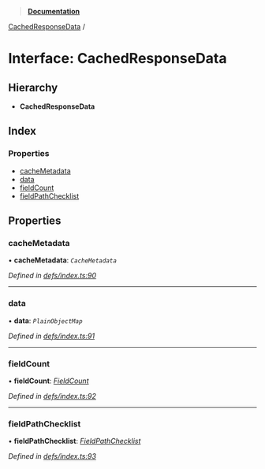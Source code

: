 > **[Documentation](../README.md)**

[CachedResponseData](cachedresponsedata.md) /

# Interface: CachedResponseData

## Hierarchy

* **CachedResponseData**

## Index

### Properties

* [cacheMetadata](cachedresponsedata.md#cachemetadata)
* [data](cachedresponsedata.md#data)
* [fieldCount](cachedresponsedata.md#fieldcount)
* [fieldPathChecklist](cachedresponsedata.md#fieldpathchecklist)

## Properties

###  cacheMetadata

• **cacheMetadata**: *`CacheMetadata`*

*Defined in [defs/index.ts:90](https://github.com/badbatch/graphql-box/blob/43ddea2/packages/cache-manager/src/defs/index.ts#L90)*

___

###  data

• **data**: *`PlainObjectMap`*

*Defined in [defs/index.ts:91](https://github.com/badbatch/graphql-box/blob/43ddea2/packages/cache-manager/src/defs/index.ts#L91)*

___

###  fieldCount

• **fieldCount**: *[FieldCount](fieldcount.md)*

*Defined in [defs/index.ts:92](https://github.com/badbatch/graphql-box/blob/43ddea2/packages/cache-manager/src/defs/index.ts#L92)*

___

###  fieldPathChecklist

• **fieldPathChecklist**: *[FieldPathChecklist](../README.md#fieldpathchecklist)*

*Defined in [defs/index.ts:93](https://github.com/badbatch/graphql-box/blob/43ddea2/packages/cache-manager/src/defs/index.ts#L93)*